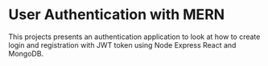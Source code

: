 # User Authentication with MERN


This projects presents an authentication application to look at how to create login and registration with JWT token using Node Express React and MongoDB.
